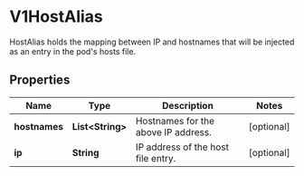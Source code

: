 

# V1HostAlias

HostAlias holds the mapping between IP and hostnames that will be injected as an entry in the pod's hosts file.
## Properties

Name | Type | Description | Notes
------------ | ------------- | ------------- | -------------
**hostnames** | **List&lt;String&gt;** | Hostnames for the above IP address. |  [optional]
**ip** | **String** | IP address of the host file entry. |  [optional]



